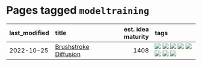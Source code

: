 # Pages tagged `modeltraining`

|last_modified|title|est. idea maturity|tags
|:---|:---|---:|:---|
|2022-10-25|[Brushstroke Diffusion](../brushstroke-diffusion.md)|1408|[![](https://img.shields.io/badge/tag-artisticstyletransfer-b25b5)](../tags/artisticstyletransfer.md) [![](https://img.shields.io/badge/tag-creativity-76bb24)](../tags/creativity.md) [![](https://img.shields.io/badge/tag-deepgenerativemodeling-496a1)](../tags/deepgenerativemodeling.md) [![](https://img.shields.io/badge/tag-experimental-869bd0)](../tags/experimental.md) [![](https://img.shields.io/badge/tag-imageprocessing-683f3)](../tags/imageprocessing.md) [![](https://img.shields.io/badge/tag-modeltraining-96bcc)](../tags/modeltraining.md) [![](https://img.shields.io/badge/tag-painting-77485f)](../tags/painting.md) [![](https://img.shields.io/badge/tag-wip-53417a)](../tags/wip.md)|